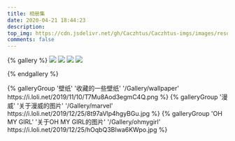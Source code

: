 ```yaml
---
title: 相册集
date: 2020-04-21 18:44:23
description:
top_img: https://cdn.jsdelivr.net/gh/Caczhtus/Caczhtus-imgs/images/resource/32.jpg
comments: false
---
```


{% gallery %}
    ![](https://cdn.jsdelivr.net/gh/Caczhtus/Caczhtus-imgs/images/resource/32.jpg)
    ![](https://cdn.jsdelivr.net/gh/Caczhtus/Caczhtus-imgs/images/resource/32.jpg)
    ![](https://cdn.jsdelivr.net/gh/Caczhtus/Caczhtus-imgs/images/resource/32.jpg)
    ![](https://cdn.jsdelivr.net/gh/Caczhtus/Caczhtus-imgs/images/resource/32.jpg)
    
{% endgallery %}

<div class="gallery-group-main">
{% galleryGroup '壁纸' '收藏的一些壁纸' '/Gallery/wallpaper' https://i.loli.net/2019/11/10/T7Mu8Aod3egmC4Q.png %}
{% galleryGroup '漫威' '关于漫威的图片' '/Gallery/marvel' https://i.loli.net/2019/12/25/8t97aVlp4hgyBGu.jpg %}
{% galleryGroup 'OH MY GIRL' '关于OH MY GIRL的图片' '/Gallery/ohmygirl' https://i.loli.net/2019/12/25/hOqbQ3BIwa6KWpo.jpg %}
</div>
